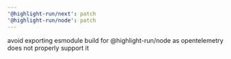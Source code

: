 ```yaml
---
'@highlight-run/next': patch
'@highlight-run/node': patch
---
```


avoid exporting esmodule build for @highlight-run/node as opentelemetry does not properly support it
